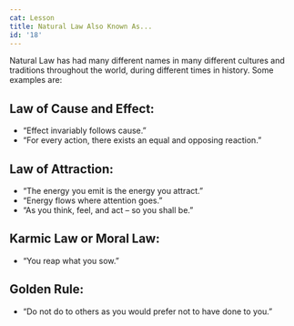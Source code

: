 ```yaml
---
cat: Lesson
title: Natural Law Also Known As...
id: '18'
---
```



Natural Law has had many different names in many different cultures and traditions
throughout the world, during different times in history. Some examples are:

## Law of Cause and Effect:
- “Effect invariably follows cause.”
- “For every action, there exists an equal and opposing reaction.”

## Law of Attraction:
- “The energy you emit is the energy you attract.”
- “Energy flows where attention goes.”
- “As you think, feel, and act – so you shall be.”

## Karmic Law or Moral Law:
- “You reap what you sow.”

## Golden Rule:
- “Do not do to others as you would prefer not to have done to you.”